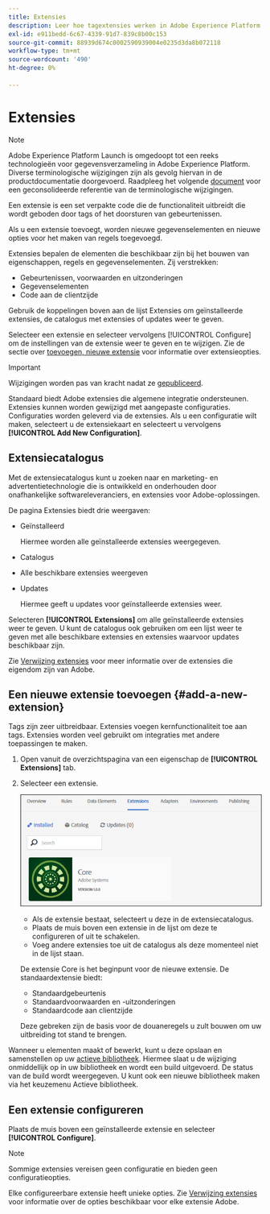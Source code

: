 ```yaml
---
title: Extensies
description: Leer hoe tagextensies werken in Adobe Experience Platform.
exl-id: e911bedd-6c67-4339-91d7-839c8b00c153
source-git-commit: 88939d674c0002590939004e0235d3da8b072118
workflow-type: tm+mt
source-wordcount: '490'
ht-degree: 0%

---
```


# Extensies

>[!NOTE]
>
>Adobe Experience Platform Launch is omgedoopt tot een reeks technologieën voor gegevensverzameling in Adobe Experience Platform. Diverse terminologische wijzigingen zijn als gevolg hiervan in de productdocumentatie doorgevoerd. Raadpleeg het volgende [document](../../../term-updates.md) voor een geconsolideerde referentie van de terminologische wijzigingen.

Een extensie is een set verpakte code die de functionaliteit uitbreidt die wordt geboden door tags of het doorsturen van gebeurtenissen.

Als u een extensie toevoegt, worden nieuwe gegevenselementen en nieuwe opties voor het maken van regels toegevoegd.

Extensies bepalen de elementen die beschikbaar zijn bij het bouwen van eigenschappen, regels en gegevenselementen. Zij verstrekken:

* Gebeurtenissen, voorwaarden en uitzonderingen
* Gegevenselementen
* Code aan de clientzijde

Gebruik de koppelingen boven aan de lijst Extensies om geïnstalleerde extensies, de catalogus met extensies of updates weer te geven.

Selecteer een extensie en selecteer vervolgens [!UICONTROL Configure] om de instellingen van de extensie weer te geven en te wijzigen. Zie de sectie over [toevoegen, nieuwe extensie](#add-a-new-extension) voor informatie over extensieopties.

>[!IMPORTANT]
>
>Wijzigingen worden pas van kracht nadat ze [gepubliceerd](../../publishing/overview.md).

Standaard biedt Adobe extensies die algemene integratie ondersteunen. Extensies kunnen worden gewijzigd met aangepaste configuraties. Configuraties worden geleverd via de extensies. Als u een configuratie wilt maken, selecteert u de extensiekaart en selecteert u vervolgens **[!UICONTROL Add New Configuration]**.

## Extensiecatalogus

Met de extensiecatalogus kunt u zoeken naar en marketing- en advertentietechnologie die is ontwikkeld en onderhouden door onafhankelijke softwareleveranciers, en extensies voor Adobe-oplossingen.

De pagina Extensies biedt drie weergaven:

* Geïnstalleerd

   Hiermee worden alle geïnstalleerde extensies weergegeven.

* Catalogus
* Alle beschikbare extensies weergeven
* Updates

   Hiermee geeft u updates voor geïnstalleerde extensies weer.

Selecteren **[!UICONTROL Extensions]** om alle geïnstalleerde extensies weer te geven. U kunt de catalogus ook gebruiken om een lijst weer te geven met alle beschikbare extensies en extensies waarvoor updates beschikbaar zijn.

Zie [Verwijzing extensies](../../../extensions/client/overview.md) voor meer informatie over de extensies die eigendom zijn van Adobe.

## Een nieuwe extensie toevoegen {#add-a-new-extension}

Tags zijn zeer uitbreidbaar. Extensies voegen kernfunctionaliteit toe aan tags. Extensies worden veel gebruikt om integraties met andere toepassingen te maken.

1. Open vanuit de overzichtspagina van een eigenschap de **[!UICONTROL Extensions]** tab.
1. Selecteer een extensie.

   ![Core Extension](../../../images/extensions.png)

   * Als de extensie bestaat, selecteert u deze in de extensiecatalogus.
   * Plaats de muis boven een extensie in de lijst om deze te configureren of uit te schakelen.
   * Voeg andere extensies toe uit de catalogus als deze momenteel niet in de lijst staan.

   De extensie Core is het beginpunt voor de nieuwe extensie. De standaardextensie biedt:

   * Standaardgebeurtenis
   * Standaardvoorwaarden en -uitzonderingen
   * Standaardcode aan clientzijde

   Deze gebreken zijn de basis voor de douaneregels u zult bouwen om uw uitbreiding tot stand te brengen.

Wanneer u elementen maakt of bewerkt, kunt u deze opslaan en samenstellen op uw [actieve bibliotheek](../../publishing/libraries.md#active-library). Hiermee slaat u de wijziging onmiddellijk op in uw bibliotheek en wordt een build uitgevoerd. De status van de build wordt weergegeven. U kunt ook een nieuwe bibliotheek maken via het keuzemenu Actieve bibliotheek.

## Een extensie configureren

Plaats de muis boven een geïnstalleerde extensie en selecteer **[!UICONTROL Configure]**.

>[!NOTE]
>
>Sommige extensies vereisen geen configuratie en bieden geen configuratieopties.

Elke configureerbare extensie heeft unieke opties. Zie [Verwijzing extensies](../../../extensions/client/overview.md) voor informatie over de opties beschikbaar voor elke extensie Adobe.
